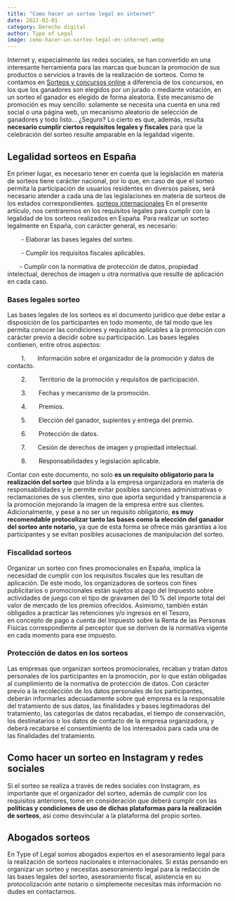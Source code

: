 ```yaml
---
title: "Como hacer un sorteo legal en internet"
date: 2022-02-01
category: Derecho digital
author: Type of Legal
image: como-hacer-un-sorteo-legal-en-internet.webp
---
```


Internet y, especialmente las redes sociales, se han convertido en una interesante herramienta para las marcas que buscan la promoción de sus productos o servicios a través de la realización de sorteos. Como te contamos en [Sorteos y concursos online](https://typeoflegal.com/asesoramiento-juridico-sobre-sorteos-y-concursos/ "Asesoramiento jurídico sobre sorteos y concursos") a diferencia de los concursos, en los que los ganadores son elegidos por un jurado o mediante votación, en un sorteo el ganador es elegido de forma aleatoria. Este mecanismo de promoción es muy sencillo: solamente se necesita una cuenta en una red social o una página web, un mecanismo aleatorio de selección de ganadores y todo listo… ¿Seguro? Lo cierto es que, además, resulta **necesario cumplir ciertos requisitos legales y fiscales** para que la celebración del sorteo resulte amparable en la legalidad vigente.

**Legalidad sorteos en España**
-------------------------------

En primer lugar, es necesario tener en cuenta que la legislación en materia de sorteos tiene carácter nacional, por lo que, en caso de que el sorteo permita la participación de usuarios residentes en diversos países, será necesario atender a cada una de las legislaciones en materia de sorteos de los estados correspondientes. [sorteos internacionales](https://typeoflegal.com/sorteos-internacionales/ "Sorteos internacionales") En el presente artículo, nos centraremos en los requisitos legales para cumplir con la legalidad de los sorteos realizados en España. Para realizar un sorteo legalmente en España, con carácter general, es necesario:

        - Elaborar las bases legales del sorteo.

        - Cumplir los requisitos fiscales aplicables.

       - Cumplir con la normativa de protección de datos, propiedad intelectual, derechos de imagen u otra normativa que resulte de aplicación en cada caso.

### **Bases legales sorteo**

Las bases legales de los sorteos es el documento jurídico que debe estar a disposición de los participantes en todo momento, de tal modo que les permita conocer las condiciones y requisitos aplicables a la promoción con carácter previo a decidir sobre su participación. Las bases legales contienen, entre otros aspectos:

        1.       Información sobre el organizador de la promoción y datos de contacto.

        2.       Territorio de la promoción y requisitos de participación.

        3.       Fechas y mecanismo de la promoción.

        4.       Premios.

        5.       Elección del ganador, suplentes y entrega del premio.

        6.       Protección de datos.

        7.       Cesión de derechos de imagen y propiedad intelectual.

        8.       Responsabilidades y legislación aplicable.

Contar con este documento, no solo **es un requisito obligatorio para la realización del sorteo** que blinda a la empresa organizadora en materia de responsabilidades y le permite evitar posibles sanciones administrativas o reclamaciones de sus clientes, sino que aporta seguridad y transparencia a la promoción mejorando la imagen de la empresa entre sus clientes. Adicionalmente, y pese a no ser un requisito obligatorio, **es muy recomendable protocolizar tanto las bases como la elección del ganador del sorteo ante notario,** ya que de esta forma se ofrece más garantías a los participantes y se evitan posibles acusaciones de manipulación del sorteo.

### **Fiscalidad sorteos**

Organizar un sorteo con fines promocionales en España, implica la necesidad de cumplir con los requisitos fiscales que les resultan de aplicación. De este modo, los organizadores de sorteos con fines publicitarios o promocionales están sujetos al pago del Impuesto sobre actividades de juego con el tipo de gravamen del 10 % del importe total del valor de mercado de los premios ofrecidos. Asimismo, también están obligados a practicar las retenciones y/o ingresos en el Tesoro, en concepto de pago a cuenta del Impuesto sobre la Renta de las Personas Físicas correspondiente al perceptor que se deriven de la normativa vigente en cada momento para ese impuesto.

### **Protección de datos en los sorteos**

Las empresas que organizan sorteos promocionales, recaban y tratan datos personales de los participantes en la promoción, por lo que están obligadas al cumplimiento de la normativa de protección de datos. Con carácter previo a la recolección de los datos personales de los participantes, deberán informarles adecuadamente sobre qué empresa es la responsable del tratamiento de sus datos, las finalidades y bases legitimadoras del tratamiento, las categorías de datos recabadas, el tiempo de conservación, los destinatarios o los datos de contacto de la empresa organizadora, y deberá recabarse el consentimiento de los interesados para cada una de las finalidades del tratamiento.

**Como hacer un sorteo en Instagram y redes sociales**
------------------------------------------------------

Si el sorteo se realiza a través de redes sociales con Instagram, es importante que el organizador del sorteo, además de cumplir con los requisitos anteriores, tome en consideración que deberá cumplir con las **políticas y condiciones de uso de dichas plataformas para la realización de sorteos**, así como desvincular a la plataforma del propio sorteo.

**Abogados sorteos**
--------------------

En Type of Legal somos abogados expertos en el asesoramiento legal para la realización de sorteos nacionales e internacionales. Si estás pensando en organizar un sorteo y necesitas asesoramiento legal para la redacción de las bases legales del sorteo, asesoramiento fiscal, asistencia en su protocolización ante notario o simplemente necesitas más información no dudes en contactarnos.
